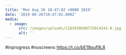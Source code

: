 ```yaml
---
title: 'Mon Aug 26 10:47:02 +0000 2019'
date: '2019-08-26T10:47:02.000Z'
media:
  - image:
      src: /images/uploads/1165938698715914241-0.jpg
      alt: ''
---
```

#inprogress #noscreens https://t.co/bE19puf9L8
